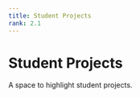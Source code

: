 ```yaml
---
title: Student Projects
rank: 2.1
---
```

# Student Projects

A space to highlight student projects.
